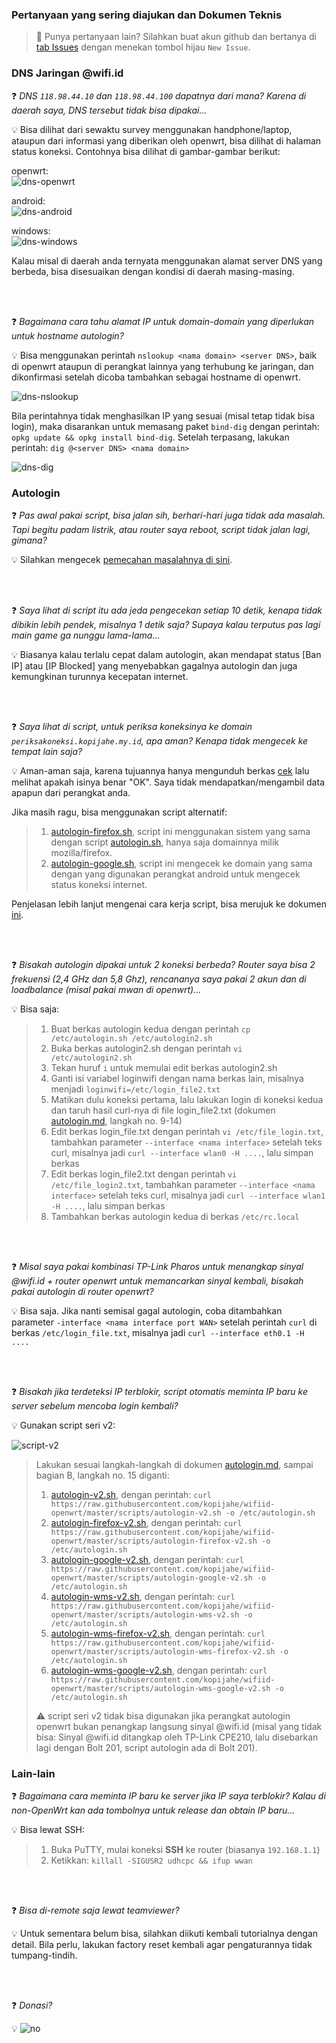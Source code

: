 ### **Pertanyaan yang sering diajukan dan Dokumen Teknis**

> :loudspeaker: Punya pertanyaan lain? Silahkan buat akun github dan bertanya di [tab Issues](https://github.com/kopijahe/wifiid-openwrt/issues) dengan menekan tombol hijau `New Issue`.

### **DNS Jaringan @wifi.id**

:question: _DNS `118.98.44.10` dan `118.98.44.100` dapatnya dari mana? Karena di daerah saya, DNS tersebut tidak bisa dipakai..._

:bulb: Bisa dilihat dari sewaktu survey menggunakan handphone/laptop, ataupun dari informasi yang diberikan oleh openwrt, bisa dilihat di halaman status koneksi. Contohnya bisa dilihat di gambar-gambar berikut:

   openwrt:  
   ![dns-openwrt](pics/technical-info/DNS-openwrt.png)

   android:  
   ![dns-android](pics/technical-info/DNS-android.png)

   windows:  
   ![dns-windows](pics/technical-info/DNS-windows.png)

Kalau misal di daerah anda ternyata menggunakan alamat server DNS yang berbeda, bisa disesuaikan dengan kondisi di daerah masing-masing.

<br><br>

:question:  _Bagaimana cara tahu alamat IP untuk domain-domain yang diperlukan untuk hostname autologin?_

:bulb: Bisa menggunakan perintah `nslookup <nama domain> <server DNS>`, baik di openwrt ataupun di perangkat lainnya yang terhubung ke jaringan, dan dikonfirmasi setelah dicoba tambahkan sebagai hostname di openwrt.

   ![dns-nslookup](pics/technical-info/DNS-nslookup.png)
	
Bila perintahnya tidak menghasilkan IP yang sesuai (misal tetap tidak bisa login), maka disarankan untuk memasang paket `bind-dig` dengan perintah: `opkg update && opkg install bind-dig`. Setelah terpasang, lakukan perintah: `dig @<server DNS> <nama domain>`

   ![dns-dig](pics/technical-info/DNS-dig.png)

### **Autologin**

:question: _Pas awal pakai script, bisa jalan sih, berhari-hari juga tidak ada masalah. Tapi begitu padam listrik, atau router saya reboot, script tidak jalan lagi, gimana?_

:bulb: Silahkan mengecek [pemecahan masalahnya di sini](https://github.com/kopijahe/wifiid-openwrt/issues/4).

<br><br>

:question: _Saya lihat di script itu ada jeda pengecekan setiap 10 detik, kenapa tidak dibikin lebih pendek, misalnya 1 detik saja? Supaya kalau terputus pas lagi main game ga nunggu lama-lama..._

:bulb: Biasanya kalau terlalu cepat dalam autologin, akan mendapat status \[Ban IP\] atau \[IP Blocked\] yang menyebabkan gagalnya autologin dan juga kemungkinan turunnya kecepatan internet.

<br><br>

:question: _Saya lihat di script, untuk periksa koneksinya ke domain `periksakoneksi.kopijahe.my.id`, apa aman? Kenapa tidak mengecek ke tempat lain saja?_

:bulb: Aman-aman saja, karena tujuannya hanya mengunduh berkas [cek](https://github.com/kopijahe/periksakoneksi.kopijahe.my.id/blob/master/cek) lalu melihat apakah isinya benar "OK". Saya tidak mendapatkan/mengambil data apapun dari perangkat anda.

Jika masih ragu, bisa menggunakan script alternatif:

> 1. [autologin-firefox.sh](scripts/autologin-firefox.sh), script ini menggunakan sistem yang sama dengan script [autologin.sh](scripts/autologin.sh), hanya saja domainnya milik mozilla/firefox.
> 2. [autologin-google.sh](scripts/autologin-google.sh), script ini mengecek ke domain yang sama dengan yang digunakan perangkat android untuk mengecek status koneksi internet.

Penjelasan lebih lanjut mengenai cara kerja script, bisa merujuk ke dokumen [ini](scripts/README.md).

<br><br>

:question: _Bisakah autologin dipakai untuk 2 koneksi berbeda? Router saya bisa 2 frekuensi (2,4 GHz dan 5,8 Ghz), rencananya saya pakai 2 akun dan di loadbalance (misal pakai mwan di openwrt)..._

:bulb: Bisa saja:

 > 1. Buat berkas autologin kedua dengan perintah ```cp /etc/autologin.sh /etc/autologin2.sh```
 > 2. Buka berkas autologin2.sh dengan perintah ```vi /etc/autologin2.sh```
 > 3. Tekan huruf ```i``` untuk memulai edit berkas autologin2.sh
 > 4. Ganti isi variabel loginwifi dengan nama berkas lain, misalnya menjadi ```loginwifi=/etc/login_file2.txt```
 > 5. Matikan dulu koneksi pertama, lalu lakukan login di koneksi kedua dan taruh hasil curl-nya di file login_file2.txt (dokumen [autologin.md](autologin.md), langkah no. 9-14)
 > 6. Edit berkas login_file.txt dengan perintah ```vi /etc/file_login.txt```, tambahkan parameter ```--interface <nama interface>``` setelah teks curl, misalnya jadi ```curl --interface wlan0 -H ....```, lalu simpan berkas
 > 7. Edit berkas login_file2.txt dengan perintah ```vi /etc/file_login2.txt```, tambahkan parameter ```--interface <nama interface>``` setelah teks curl, misalnya jadi ```curl --interface wlan1 -H ....```, lalu simpan berkas
 > 8. Tambahkan berkas autologin kedua di berkas ```/etc/rc.local```

<br><br>

:question: _Misal saya pakai kombinasi TP-Link Pharos untuk menangkap sinyal <span></span>@wifi.id + router openwrt untuk memancarkan sinyal kembali, bisakah pakai autologin di router openwrt?_

:bulb: Bisa saja. Jika nanti semisal gagal autologin, coba ditambahkan parameter ```-interface <nama interface port WAN>``` setelah perintah ```curl``` di berkas ```/etc/login_file.txt```, misalnya jadi ```curl --interface eth0.1 -H ....```

<br><br>

:question: _Bisakah jika terdeteksi IP terblokir, script otomatis meminta IP baru ke server sebelum mencoba login kembali?_

:bulb: Gunakan script seri v2:

![script-v2](pics/autologin/anti-ip-block.png)

> Lakukan sesuai langkah-langkah di dokumen [autologin.md](autologin.md), sampai bagian B, langkah no. 15 diganti:
>
> 1. [autologin-v2.sh](scripts/autologin-v2.sh), dengan perintah: ```curl https://raw.githubusercontent.com/kopijahe/wifiid-openwrt/master/scripts/autologin-v2.sh -o /etc/autologin.sh```
> 2. [autologin-firefox-v2.sh](scripts/autologin-firefox-v2.sh), dengan perintah: ```curl https://raw.githubusercontent.com/kopijahe/wifiid-openwrt/master/scripts/autologin-firefox-v2.sh -o /etc/autologin.sh```
> 3. [autologin-google-v2.sh](scripts/autologin-google-v2.sh), dengan perintah: ```curl https://raw.githubusercontent.com/kopijahe/wifiid-openwrt/master/scripts/autologin-google-v2.sh -o /etc/autologin.sh```
> 4. [autologin-wms-v2.sh](scripts/autologin-v2.sh), dengan perintah: ```curl https://raw.githubusercontent.com/kopijahe/wifiid-openwrt/master/scripts/autologin-wms-v2.sh -o /etc/autologin.sh```
> 5. [autologin-wms-firefox-v2.sh](scripts/autologin-firefox-v2.sh), dengan perintah: ```curl https://raw.githubusercontent.com/kopijahe/wifiid-openwrt/master/scripts/autologin-wms-firefox-v2.sh -o /etc/autologin.sh```
> 6. [autologin-wms-google-v2.sh](scripts/autologin-google-v2.sh), dengan perintah: ```curl https://raw.githubusercontent.com/kopijahe/wifiid-openwrt/master/scripts/autologin-wms-google-v2.sh -o /etc/autologin.sh```
>
> :warning: script seri v2 tidak bisa digunakan jika perangkat autologin openwrt bukan penangkap langsung sinyal <span></span>@wifi.id (misal yang tidak bisa: Sinyal <span></span>@wifi.id ditangkap oleh TP-Link CPE210, lalu disebarkan lagi dengan Bolt 201, script autologin ada di Bolt 201).



### **Lain-lain**



:question: _Bagaimana cara meminta IP baru ke server jika IP saya terblokir? Kalau di non-OpenWrt kan ada tombolnya untuk release dan obtain IP baru..._

:bulb: Bisa lewat SSH:

> 1. Buka PuTTY, mulai koneksi **SSH** ke router (biasanya ```192.168.1.1```)
> 2. Ketikkan: ```killall -SIGUSR2 udhcpc && ifup wwan```

<br><br>

:question: _Bisa di-remote saja lewat teamviewer?_

:bulb: Untuk sementara belum bisa, silahkan diikuti kembali tutorialnya dengan detail. Bila perlu, lakukan factory reset kembali agar pengaturannya tidak tumpang-tindih.

<br><br>

:question: _Donasi?_

:bulb: ![no](https://media1.giphy.com/media/jl7eVqDXCFcm4/giphy.gif)